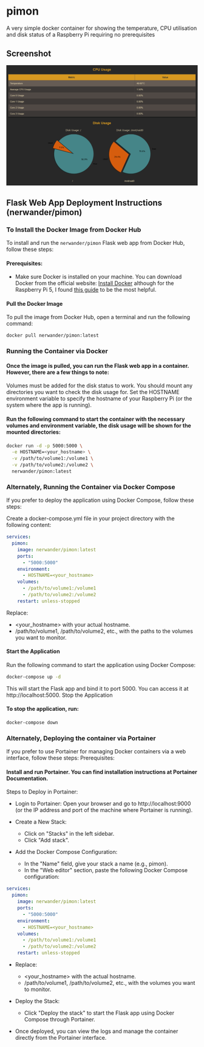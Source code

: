 # pimon
A very simple docker container for showing the temperature, CPU utilisation and disk status of a Raspberry Pi requiring no prerequisites

## Screenshot

![Screenshot](https://raw.githubusercontent.com/benstaniford/pimon/main/readme/screen.png)

## Flask Web App Deployment Instructions (nerwander/pimon)

### **To Install the Docker Image from Docker Hub**

To install and run the `nerwander/pimon` Flask web app from Docker Hub, follow these steps:

#### Prerequisites:
- Make sure Docker is installed on your machine. You can download Docker from the official website: [Install Docker](https://docs.docker.com/get-docker/) although for the Raspberry Pi 5, I found 
[this guide](https://www.jpaul.me/2024/07/how-to-install-docker-on-a-raspberry-pi-5/) to be the most helpful.

#### Pull the Docker Image
To pull the image from Docker Hub, open a terminal and run the following command:

```bash
docker pull nerwander/pimon:latest
```

### **Running the Container via Docker**

#### Once the image is pulled, you can run the Flask web app in a container. However, there are a few things to note:

Volumes must be added for the disk status to work. You should mount any directories you want to check the disk usage for.
Set the HOSTNAME environment variable to specify the hostname of your Raspberry Pi (or the system where the app is running).

#### Run the following command to start the container with the necessary volumes and environment variable, the disk usage will be shown for the mounted directories:

```bash
docker run -d -p 5000:5000 \
  -e HOSTNAME=<your_hostname> \
  -v /path/to/volume1:/volume1 \
  -v /path/to/volume2:/volume2 \
  nerwander/pimon:latest
```

### **Alternately, Running the Container via Docker Compose**

If you prefer to deploy the application using Docker Compose, follow these steps:

Create a docker-compose.yml file in your project directory with the following content:
```yaml
services:
  pimon:
    image: nerwander/pimon:latest
    ports:
      - "5000:5000"
    environment:
      - HOSTNAME=<your_hostname>
    volumes:
      - /path/to/volume1:/volume1
      - /path/to/volume2:/volume2
    restart: unless-stopped
```
Replace:
- <your_hostname> with your actual hostname.
- /path/to/volume1, /path/to/volume2, etc., with the paths to the volumes you want to monitor.

#### Start the Application

Run the following command to start the application using Docker Compose:

```bash
docker-compose up -d
```

This will start the Flask app and bind it to port 5000. You can access it at http://localhost:5000.
Stop the Application

#### To stop the application, run:

```bash
docker-compose down
```

### **Alternately, Deploying the container via Portainer**

If you prefer to use Portainer for managing Docker containers via a web interface, follow these steps:
Prerequisites:

#### Install and run Portainer. You can find installation instructions at Portainer Documentation.

Steps to Deploy in Portainer:

- Login to Portainer: Open your browser and go to http://localhost:9000 (or the IP address and port of the machine where Portainer is running).

- Create a New Stack:
    - Click on "Stacks" in the left sidebar.
    - Click "Add stack".

- Add the Docker Compose Configuration:
    - In the "Name" field, give your stack a name (e.g., pimon).
    - In the "Web editor" section, paste the following Docker Compose configuration:
```yaml
services:
  pimon:
    image: nerwander/pimon:latest
    ports:
      - "5000:5000"
    environment:
      - HOSTNAME=<your_hostname>
    volumes:
      - /path/to/volume1:/volume1
      - /path/to/volume2:/volume2
    restart: unless-stopped
```
- Replace:
    - <your_hostname> with the actual hostname.
    - /path/to/volume1, /path/to/volume2, etc., with the volumes you want to monitor.

- Deploy the Stack:
    - Click "Deploy the stack" to start the Flask app using Docker Compose through Portainer.

- Once deployed, you can view the logs and manage the container directly from the Portainer interface.


